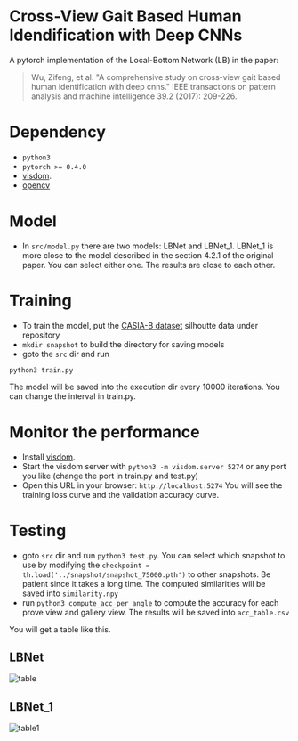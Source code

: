 # Cross-View Gait Based Human Idendification with Deep CNNs
A pytorch implementation of the Local-Bottom Network (LB) in the paper:


> Wu, Zifeng, et al. "A comprehensive study on cross-view gait based human identification with deep cnns." IEEE transactions on pattern analysis and machine intelligence 39.2 (2017): 209-226.



# Dependency
- ```python3```
- ```pytorch >= 0.4.0```
- [visdom](https://github.com/facebookresearch/visdom).
- [opencv](https://github.com/opencv/opencv)

# Model
- In ```src/model.py``` there are two models: LBNet and LBNet\_1. LBNet\_1 is more close to the model described in the section 4.2.1 of the original paper. You can select either one. The results are close to each other.

# Training

- To train the model, put the [CASIA-B dataset](http://kylezheng.org/gait-recognition/) silhoutte data under repository
- ```mkdir snapshot``` to build the directory for saving models
- goto the ```src``` dir and run
```
python3 train.py
```

The model will be saved into the execution dir every 10000 iterations. You can change the interval in train.py.

# Monitor the performance


- Install [visdom](https://github.com/facebookresearch/visdom).
- Start the visdom server with ```python3 -m visdom.server 5274``` or any port you like (change the port in train.py and test.py)
- Open this URL in your browser: `http://localhost:5274` You will see the training loss curve and the validation accuracy curve.

# Testing

- goto ```src``` dir and run ```python3 test.py```. You can select which snapshot to use by modifying the ```checkpoint = th.load('../snapshot/snapshot_75000.pth')``` to other snapshots. Be patient since it takes a long time. The computed similarities will be saved into ```similarity.npy```
- run ```python3 compute_acc_per_angle``` to compute the accuracy for each prove view and gallery view. The results will be saved into ```acc_table.csv```

You will get a table like this.

## LBNet

![table](https://github.com/xuehy/Cross-View-Gait-Deep-CNNs/blob/master/result.png)

## LBNet_1

![table1](https://github.com/xuehy/Cross-View-Gait-Deep-CNNs/blob/master/result1.png)
